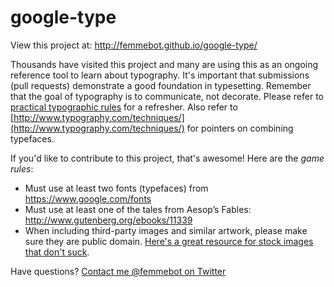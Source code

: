 google-type
===========

View this project at:
http://femmebot.github.io/google-type/

Thousands have visited this project and many are using this as an ongoing reference tool to learn about typography. It's important that submissions (pull requests) demonstrate a good foundation in typesetting. Remember that the goal of typography is to communicate, not decorate. Please refer to [practical typographic rules](http://practicaltypography.com) for a refresher. Also refer to [http://www.typography.com/techniques/](http://www.typography.com/techniques/) for pointers on combining typefaces.

If you'd like to contribute to this project, that's awesome! Here are the *game rules*:
* Must use at least two fonts (typefaces) from https://www.google.com/fonts
* Must use at least one of the tales from Aesop’s Fables: http://www.gutenberg.org/ebooks/11339
* When including third-party images and similar artwork, please make sure they are public domain. [Here's a great resource for stock images that don't suck](https://medium.com/@dustin/stock-photos-that-dont-suck-62ae4bcbe01b).


Have questions? [Contact me @femmebot on Twitter](https://twitter.com/femmebot)

